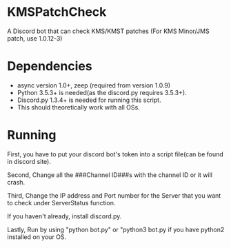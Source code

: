# KMSPatchCheck
A Discord bot that can check KMS/KMST patches (For KMS Minor/JMS patch, use 1.0.12-3)
# Dependencies
- async version 1.0+, zeep (required from version 1.0.9)
- Python 3.5.3+ is needed(as the discord.py requires 3.5.3+).
- Discord.py 1.3.4+ is needed for running this script.
- This should theoretically work with all OSs.
# Running
First, you have to put your discord bot's token into a script file(can be found in discord site).

Second, Change all the ###Channel ID###s with the channel ID or it will crash. 

Third, Change the IP address and Port number for the Server that you want to check under ServerStatus function.

If you haven't already, install discord.py.

Lastly, Run by using "python bot.py" or "python3 bot.py if you have python2 installed on your OS.
